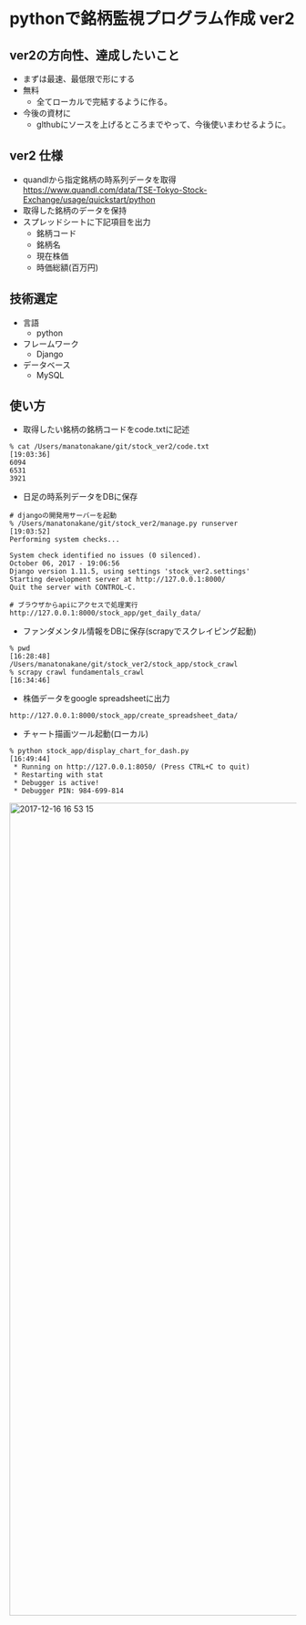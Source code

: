 # pythonで銘柄監視プログラム作成 ver2

## ver2の方向性、達成したいこと
  - まずは最速、最低限で形にする
  - 無料
    - 全てローカルで完結するように作る。
  - 今後の資材に
    - glthubにソースを上げるところまでやって、今後使いまわせるように。

## ver2 仕様
  - quandlから指定銘柄の時系列データを取得
    https://www.quandl.com/data/TSE-Tokyo-Stock-Exchange/usage/quickstart/python
  - 取得した銘柄のデータを保持
  - スプレッドシートに下記項目を出力
    - 銘柄コード
    - 銘柄名
    - 現在株価
    - 時価総額(百万円) 

## 技術選定
  - 言語
    - python
  - フレームワーク
    - Django
  - データベース
    - MySQL

## 使い方
- 取得したい銘柄の銘柄コードをcode.txtに記述
```
% cat /Users/manatonakane/git/stock_ver2/code.txt                                         [19:03:36]
6094
6531
3921
```

- 日足の時系列データをDBに保存
```
# djangoの開発用サーバーを起動
% /Users/manatonakane/git/stock_ver2/manage.py runserver                                  [19:03:52]
Performing system checks...

System check identified no issues (0 silenced).
October 06, 2017 - 19:06:56
Django version 1.11.5, using settings 'stock_ver2.settings'
Starting development server at http://127.0.0.1:8000/
Quit the server with CONTROL-C.
```
```
# ブラウザからapiにアクセスで処理実行
http://127.0.0.1:8000/stock_app/get_daily_data/
```

- ファンダメンタル情報をDBに保存(scrapyでスクレイピング起動)
```
% pwd                                                                                     [16:28:48]
/Users/manatonakane/git/stock_ver2/stock_app/stock_crawl
% scrapy crawl fundamentals_crawl                                                         [16:34:46]
```

- 株価データをgoogle spreadsheetに出力
```
http://127.0.0.1:8000/stock_app/create_spreadsheet_data/
```

- チャート描画ツール起動(ローカル)
```
% python stock_app/display_chart_for_dash.py                                            [16:49:44]
 * Running on http://127.0.0.1:8050/ (Press CTRL+C to quit)
 * Restarting with stat
 * Debugger is active!
 * Debugger PIN: 984-699-814
```
<img width="1426" alt="2017-12-16 16 53 15" src="https://user-images.githubusercontent.com/4246165/34068617-b581f2d8-e281-11e7-86e0-388601b2a150.png">

